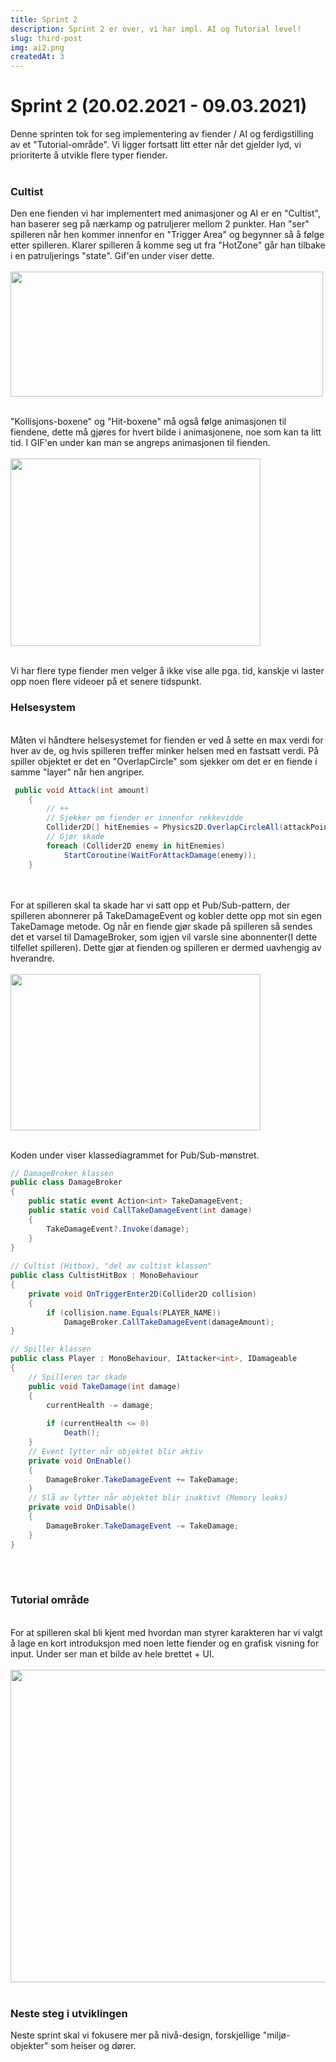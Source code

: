 ```yaml
---
title: Sprint 2
description: Sprint 2 er over, vi har impl. AI og Tutorial level!
slug: third-post
img: ai2.png
createdAt: 3
---
```

# Sprint 2  (20.02.2021 - 09.03.2021)
Denne sprinten tok for seg implementering av fiender / AI og ferdigstilling av et "Tutorial-område". Vi
ligger fortsatt litt etter når det gjelder lyd, vi prioriterte å utvikle flere typer fiender.
<br><br/>

### Cultist
Den ene fienden vi har implementert med animasjoner og AI er en "Cultist", han baserer seg på nærkamp og 
patruljerer mellom 2 punkter. Han "ser" spilleren når hen kommer innenfor en "Trigger Area" og begynner så 
å følge etter spilleren. Klarer spilleren å komme seg ut fra "HotZone" går han tilbake i en patruljerings "state".
Gif'en under viser dette.
<br><br/>
<img src="https://i.imgur.com/vmSiGup.gif" width="500" height="200" />
<br><br/>

"Kollisjons-boxene" og "Hit-boxene" må også følge animasjonen til fiendene, dette må gjøres for hvert bilde 
i animasjonene, noe som kan ta litt tid. I GIF'en under kan man se angreps animasjonen til fienden.
 <br><br/>
<img src="https://i.imgur.com/ZFJ7wua.gif" width="400" height="300" />
<br><br/>


Vi har flere type fiender men velger å ikke vise alle pga. tid, kanskje vi laster opp noen flere videoer på et senere
tidspunkt.

### Helsesystem
\
Måten vi håndtere helsesystemet for fienden er ved å sette en max verdi for hver av de, og hvis spilleren treffer minker helsen med en fastsatt verdi.
På spiller objektet er det en "OverlapCircle" som sjekker om det er en fiende i samme "layer" når hen angriper.

``` csharp
 public void Attack(int amount)
    {
        // ++
        // Sjekker om fiender er innenfor rekkevidde
        Collider2D[] hitEnemies = Physics2D.OverlapCircleAll(attackPoint.position, attackRange, enemyLayers);
        // Gjør skade 
        foreach (Collider2D enemy in hitEnemies)
            StartCoroutine(WaitForAttackDamage(enemy));   
    }
```
<br><br/>
For at spilleren skal ta skade har vi satt opp et Pub/Sub-pattern, der spilleren abonnerer på TakeDamageEvent og kobler dette opp mot sin egen TakeDamage metode. 
Og når en fiende gjør skade på spilleren så sendes det et varsel til DamageBroker, som igjen vil varsle sine abonnenter(I dette tilfellet spilleren). 
Dette gjør at fienden og spilleren er dermed uavhengig av hverandre.
 <br><br/>
<img src="https://i.imgur.com/6CoEMrT.png" width="400" height="250" />
<br><br/>

Koden under viser klassediagrammet for Pub/Sub-mønstret.
``` csharp
// DamageBroker klassen
public class DamageBroker
{
    public static event Action<int> TakeDamageEvent;
    public static void CallTakeDamageEvent(int damage)
    {
        TakeDamageEvent?.Invoke(damage);
    }
}
    
// Cultist (Hitbox), "del av cultist klassen"
public class CultistHitBox : MonoBehaviour
{
    private void OnTriggerEnter2D(Collider2D collision)
    {
        if (collision.name.Equals(PLAYER_NAME))
            DamageBroker.CallTakeDamageEvent(damageAmount);    
}

// Spiller klassen
public class Player : MonoBehaviour, IAttacker<int>, IDamageable
{
    // Spilleren tar skade
    public void TakeDamage(int damage)
    {
        currentHealth -= damage;
    
        if (currentHealth <= 0)
            Death();
    }
    // Event lytter når objektet blir aktiv
    private void OnEnable()
    {
        DamageBroker.TakeDamageEvent += TakeDamage;
    }
    // Slå av lytter når objektet blir inaktivt (Memory leaks)
    private void OnDisable()
    {
        DamageBroker.TakeDamageEvent -= TakeDamage;
    }
}
```
<br><br/>
### Tutorial område
\
For at spilleren skal bli kjent med hvordan man styrer karakteren har vi valgt å lage en kort introduksjon
med noen lette fiender og en grafisk visning for input. Under ser man et bilde av hele brettet + UI.
 <br><br/>
<img src="https://i.imgur.com/qRCDN1t.png" width="700" height="500" />
<br><br/>


### Neste steg i utviklingen
Neste sprint skal vi fokusere mer på nivå-design, forskjellige "miljø-objekter" som heiser og dører. 
